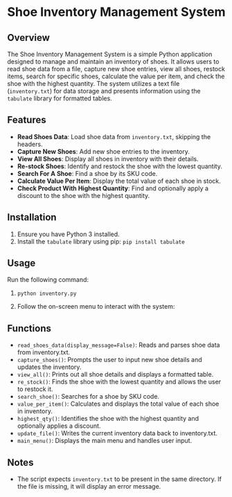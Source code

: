 # Shoe Inventory Management System

## Overview

The Shoe Inventory Management System is a simple Python application designed to manage and maintain an inventory of shoes. It allows users to read shoe data from a file, capture new shoe entries, view all shoes, restock items, search for specific shoes, calculate the value per item, and check the shoe with the highest quantity. The system utilizes a text file (`inventory.txt`) for data storage and presents information using the `tabulate` library for formatted tables.

## Features

- **Read Shoes Data**: Load shoe data from `inventory.txt`, skipping the headers.
- **Capture New Shoes**: Add new shoe entries to the inventory.
- **View All Shoes**: Display all shoes in inventory with their details.
- **Re-stock Shoes**: Identify and restock the shoe with the lowest quantity.
- **Search For A Shoe**: Find a shoe by its SKU code.
- **Calculate Value Per Item**: Display the total value of each shoe in stock.
- **Check Product With Highest Quantity**: Find and optionally apply a discount to the shoe with the highest quantity.

## Installation

1. Ensure you have Python 3 installed.
2. Install the `tabulate` library using pip:
   `pip install tabulate`

## Usage

Run the following command:
1. `python inventory.py`
   
2. Follow the on-screen menu to interact with the system:

## Functions

- `read_shoes_data(display_message=False)`: Reads and parses shoe data from inventory.txt.
- `capture_shoes()`: Prompts the user to input new shoe details and updates the inventory.
- `view_all()`: Prints out all shoe details and displays a formatted table.
- `re_stock()`: Finds the shoe with the lowest quantity and allows the user to restock it.
- `search_shoe()`: Searches for a shoe by SKU code.
- `value_per_item()`: Calculates and displays the total value of each shoe in inventory.
- `highest_qty()`: Identifies the shoe with the highest quantity and optionally applies a discount.
- `update_file()`: Writes the current inventory data back to inventory.txt.
- `main_menu()`: Displays the main menu and handles user input.

## Notes

- The script expects `inventory.txt` to be present in the same directory. If the file is missing, it will display an error message.
